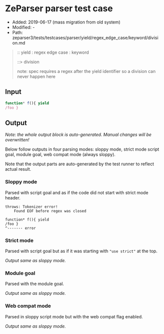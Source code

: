 # ZeParser parser test case

- Added: 2019-06-17 (mass migration from old system)
- Modified: -
- Path: zeparser3/tests/testcases/parser/yield/regex_edge_case/keyword/division.md

> :: yield : regex edge case : keyword
>
> ::> division
>
> note: spec requires a regex after the yield identifier so a division can never happen here

## Input


`````js
function* f(){ yield
/foo }
`````

## Output

_Note: the whole output block is auto-generated. Manual changes will be overwritten!_

Below follow outputs in four parsing modes: sloppy mode, strict mode script goal, module goal, web compat mode (always sloppy).

Note that the output parts are auto-generated by the test runner to reflect actual result.

### Sloppy mode

Parsed with script goal and as if the code did not start with strict mode header.

`````
throws: Tokenizer error!
    Found EOF before regex was closed

function* f(){ yield
/foo }
^------- error
`````

### Strict mode

Parsed with script goal but as if it was starting with `"use strict"` at the top.

_Output same as sloppy mode._

### Module goal

Parsed with the module goal.

_Output same as sloppy mode._

### Web compat mode

Parsed in sloppy script mode but with the web compat flag enabled.

_Output same as sloppy mode._
